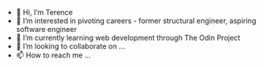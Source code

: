 - 👋 Hi, I’m Terence
- 👀 I’m interested in pivoting careers - former structural engineer, aspiring software engineer
- 🌱 I’m currently learning web development through The Odin Project
- 💞️ I’m looking to collaborate on ...
- 📫 How to reach me ...

<!---
ttse23/ttse23 is a ✨ special ✨ repository because its `README.md` (this file) appears on your GitHub profile.
You can click the Preview link to take a look at your changes.
--->
